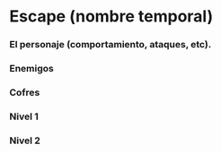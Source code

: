 # Escape (nombre temporal)


### El personaje (comportamiento, ataques, etc).



### Enemigos



### Cofres



### Nivel 1


### Nivel 2



